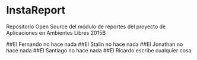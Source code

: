 # InstaReport
Repositorio Open Source del módulo de reportes del proyecto de Aplicaciones en Ambientes Libres 2015B

##El Fernando no hace nada
##El Stalin no hace nada
##El Jonathan no hace nada
##El Santiago no hace nada
##El Ricardo escribe cualquier cosa

